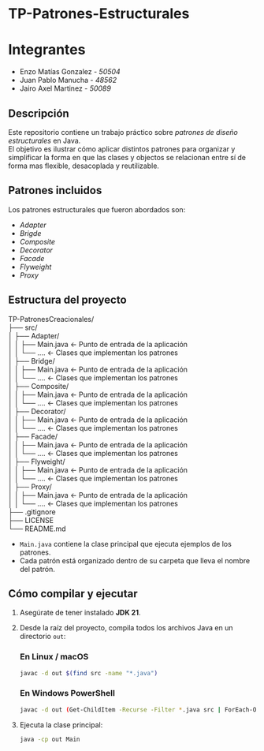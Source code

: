 # TP-Patrones-Estructurales

# Integrantes
- Enzo Matías Gonzalez - *50504*
- Juan Pablo Manucha - *48562*
- Jairo Axel Martinez - *50089*

## Descripción

Este repositorio contiene un trabajo práctico sobre *patrones de diseño estructurales* en Java.  
El objetivo es ilustrar cómo aplicar distintos patrones para organizar y simplificar la forma en que las clases y objectos 
se relacionan entre sí de forma mas flexible, desacoplada y reutilizable.

## Patrones incluidos

Los patrones estructurales que fueron abordados son:

- *Adapter*
- *Brigde*
- *Composite*
- *Decorator*
- *Facade*
- *Flyweight*
- *Proxy*

## Estructura del proyecto

TP-PatronesCreacionales/  
├── src/  
│ ├── Adapter/  
│ │ ├── Main.java   ← Punto de entrada de la aplicación   
│ │ └── ....        ← Clases que implementan los patrones  
│ ├── Bridge/   
│ │ ├── Main.java   ← Punto de entrada de la aplicación   
│ │ └── ....        ← Clases que implementan los patrones  
│ ├── Composite/  
│ │ ├── Main.java   ← Punto de entrada de la aplicación   
│ │ └── ....        ← Clases que implementan los patrones    
│ ├── Decorator/  
│ │ ├── Main.java   ← Punto de entrada de la aplicación   
│ │ └── ....        ← Clases que implementan los patrones    
│ ├── Facade/  
│ │ ├── Main.java   ← Punto de entrada de la aplicación   
│ │ └── ....        ← Clases que implementan los patrones  
│ ├── Flyweight/  
│ │ ├── Main.java   ← Punto de entrada de la aplicación   
│ │ └── ....        ← Clases que implementan los patrones  
│ ├── Proxy/  
│ │ ├── Main.java   ← Punto de entrada de la aplicación   
│ │ └── ....        ← Clases que implementan los patrones   
├── .gitignore  
├── LICENSE  
└── README.md  


- `Main.java` contiene la clase principal que ejecuta ejemplos de los patrones.
- Cada patrón está organizado dentro de su carpeta que lleva el nombre del patrón.

## Cómo compilar y ejecutar

1. Asegúrate de tener instalado **JDK 21**.
2. Desde la raíz del proyecto, compila todos los archivos Java en un directorio `out`:

   ### En Linux / macOS
   ```bash
   javac -d out $(find src -name "*.java")
   ```
   ### En Windows PowerShell
   ```bash
   javac -d out (Get-ChildItem -Recurse -Filter *.java src | ForEach-Object { $_.FullName })
   ```
3. Ejecuta la clase principal:
   ```bash
   java -cp out Main
   ```